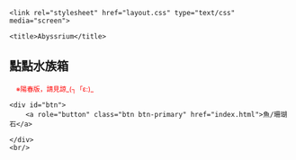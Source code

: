 <!DOCTYPE html>
<html lang="en">
<head>
	<meta charset="UTF-8">
	<script src="https://ajax.googleapis.com/ajax/libs/jquery/3.1.1/jquery.min.js"></script>
	<script src="https://ajax.googleapis.com/ajax/libs/jqueryui/1.12.1/jquery-ui.min.js"></script>
	<script src="https://cdnjs.cloudflare.com/ajax/libs/tether/1.4.0/js/tether.min.js" integrity="sha384-DztdAPBWPRXSA/3eYEEUWrWCy7G5KFbe8fFjk5JAIxUYHKkDx6Qin1DkWx51bBrb" crossorigin="anonymous"></script>
	<link rel="stylesheet" href="https://maxcdn.bootstrapcdn.com/bootstrap/4.0.0-alpha.6/css/bootstrap.min.css" integrity="sha384-rwoIResjU2yc3z8GV/NPeZWAv56rSmLldC3R/AZzGRnGxQQKnKkoFVhFQhNUwEyJ" crossorigin="anonymous">
	<script src="https://maxcdn.bootstrapcdn.com/bootstrap/4.0.0-alpha.6/js/bootstrap.min.js" integrity="sha384-vBWWzlZJ8ea9aCX4pEW3rVHjgjt7zpkNpZk+02D9phzyeVkE+jo0ieGizqPLForn" crossorigin="anonymous"></script>
	
	<link rel="stylesheet" href="layout.css" type="text/css" media="screen">

	<title>Abyssrium</title>
</head>

<body>
    <h2>點點水族箱</h2>
    
    <small style="color:red;">※陽春版，請見諒_(┐「ε:)_</small><br/>

	<div id="btn">
        <a role="button" class="btn btn-primary" href="index.html">魚/珊瑚石</a>
<!-- 	<a role="button" class="btn btn-sm btn-info" href="skill.html">使用技能</a> -->
	</div>
	<br/>
</body>
